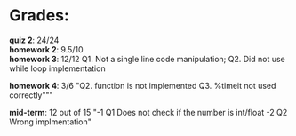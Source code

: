 # Grades:

**quiz 2**:   	24/24	      	  
**homework 2**: 9.5/10 	    
**homework 3**:  12/12 Q1. Not a single line code manipulation; Q2. Did not use while loop implementation   

**homework 4**: 3/6 "Q2. function is not implemented
Q3. %timeit not used correctly"""	

**mid-term**: 12 out of 15	"-1 Q1 Does not check if the number is int/float
-2 Q2 Wrong implmentation"

